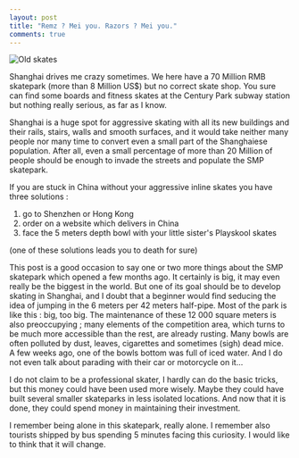 ```yaml
---
layout: post
title: "Remz ? Mei you. Razors ? Mei you."
comments: true
---
```


![Old skates](http://teddy.fr/files/oldSkates.jpg)

Shanghai drives me crazy sometimes. We here have a 70 Million RMB skatepark (more than 8 Million US$) but no correct skate shop. You sure can find some boards and fitness skates at the Century Park subway station but nothing really serious, as far as I know.

Shanghai is a huge spot for aggressive skating with all its new buildings and their rails, stairs, walls and smooth surfaces, and it would take neither many people nor many time to convert even a small part of the Shanghaiese population. After all, even a small percentage of more than 20 Million of people should be enough to invade the streets and populate the SMP skatepark.

If you are stuck in China without your aggressive inline skates you have three solutions :

1. go to Shenzhen or Hong Kong
1. order on a website which delivers in China
1. face the 5 meters depth bowl with your little sister's Playskool skates

(one of these solutions leads you to death for sure)

This post is a good occasion to say one or two more things about the SMP skatepark which opened a few months ago. It certainly is big, it may even really be the biggest in the world. But one of its goal should be to develop skating in Shanghai, and I doubt that a beginner would find seducing the idea of jumping in the 6 meters per 42 meters half-pipe. Most of the park is like this : big, too big. The maintenance of these 12 000 square meters is also preoccupying ; many elements of the competition area, which turns to be much more accessible than the rest, are already rusting. Many bowls are often polluted by dust, leaves, cigarettes and sometimes (sigh) dead mice. A few weeks ago, one of the bowls bottom was full of iced water. And I do not even talk about parading with their car or motorcycle on it...

I do not claim to be a professional skater, I hardly can do the basic tricks, but this money could have been used more wisely. Maybe they could have built several smaller skateparks in less isolated locations. And now that it is done, they could spend money in maintaining their investment.

I remember being alone in this skatepark, really alone. I remember also tourists shipped by bus spending 5 minutes facing this curiosity. I would like to think that it will change.

